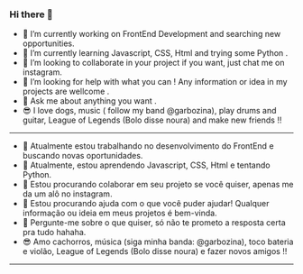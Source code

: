 ### Hi there 👋

- 🔭 I’m currently working on FrontEnd Development and searching new opportunities.
- 🌱 I’m currently learning Javascript, CSS, Html and trying some Python .
- 👯 I’m looking to collaborate in your project if you want, just chat me on instagram.
- 🤔 I’m looking for help with what you can ! Any information or idea in my projects are wellcome . 
- 💬 Ask me about anything you want .
- 😎 I love dogs, music ( follow my band @garbozina), play drums and guitar, League of Legends (Bolo disse noura) and make new friends !!
-----------------------------------------------------------------------------------------------------------------------------

- 🔭 Atualmente estou trabalhando no desenvolvimento do FrontEnd e buscando novas oportunidades.
- 🌱 Atualmente, estou aprendendo Javascript, CSS, Html e tentando Python.
- 👯 Estou procurando colaborar em seu projeto se você quiser, apenas me da um alô no instagram.
- 🤔 Estou procurando ajuda com o que você puder ajudar! Qualquer informação ou ideia em meus projetos é bem-vinda.
- 💬 Pergunte-me sobre o que quiser, só não te prometo a resposta certa pra tudo hahaha.
- 😎 Amo cachorros, música (siga minha banda: @garbozina), toco bateria e violão, League of Legends (Bolo disse noura) e fazer novos amigos !!
--------------------------------------------------------------------------------
